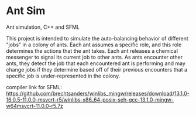 # Ant Sim
Ant simulation, C++ and SFML

This project is intended to simulate the auto-balancing behavior of different "jobs" in a colony of ants.  Each ant assumes a specific role, and this role determines the actions that the ant takes.  Each ant releases a chemical messenger to signal its current job to other ants.  As ants encounter other ants, they detect the job that each encountered ant is performing and may change jobs if they determine based off of their previous encounters that a specific job is under-represented in the colony. 

compiler link for SFML: 
https://github.com/brechtsanders/winlibs_mingw/releases/download/13.1.0-16.0.5-11.0.0-msvcrt-r5/winlibs-x86_64-posix-seh-gcc-13.1.0-mingw-w64msvcrt-11.0.0-r5.7z
